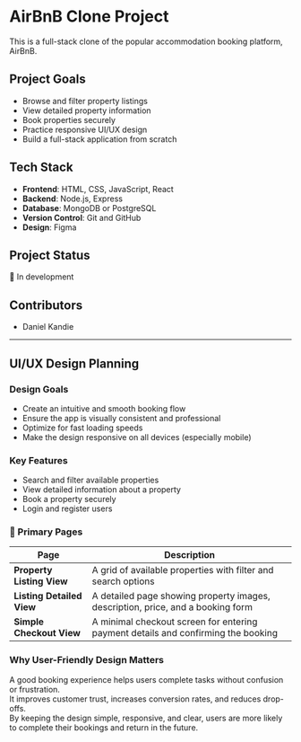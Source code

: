 # AirBnB Clone Project

This is a full-stack clone of the popular accommodation booking platform, AirBnB.

## Project Goals

- Browse and filter property listings
- View detailed property information
- Book properties securely
- Practice responsive UI/UX design
- Build a full-stack application from scratch

## Tech Stack

- **Frontend**: HTML, CSS, JavaScript, React
- **Backend**: Node.js, Express
- **Database**: MongoDB or PostgreSQL
- **Version Control**: Git and GitHub
- **Design**: Figma

## Project Status

🚧 In development

## Contributors
- Daniel Kandie

---

## UI/UX Design Planning

### Design Goals
- Create an intuitive and smooth booking flow
- Ensure the app is visually consistent and professional
- Optimize for fast loading speeds
- Make the design responsive on all devices (especially mobile)

### Key Features
- Search and filter available properties
- View detailed information about a property
- Book a property securely
- Login and register users

### 📄 Primary Pages

| Page                   | Description                                                                 |
|------------------------|-----------------------------------------------------------------------------|
| **Property Listing View**     | A grid of available properties with filter and search options              |
| **Listing Detailed View**     | A detailed page showing property images, description, price, and a booking form |
| **Simple Checkout View**      | A minimal checkout screen for entering payment details and confirming the booking |

### Why User-Friendly Design Matters

A good booking experience helps users complete tasks without confusion or frustration.  
It improves customer trust, increases conversion rates, and reduces drop-offs.  
By keeping the design simple, responsive, and clear, users are more likely to complete their bookings and return in the future.
